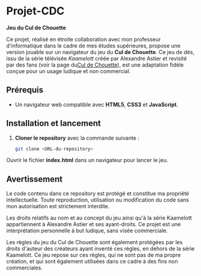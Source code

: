 # Projet-CDC
**Jeu du Cul de Chouette**

Ce projet, réalisé en étroite collaboration avec mon professeur d'informatique dans le cadre de mes études supérieures, propose une version jouable sur un navigateur du jeu du **Cul de Chouette**. Ce jeu de dés, issu de la série télévisée *Kaamelott* créée par Alexandre Astier et revisité par des fans (voir la page du[Cul de Chouette](https://fr.wikibooks.org/wiki/Bo%C3%AEte_%C3%A0_jeux/Le_cul_de_chouette)), est une adaptation fidèle conçue pour un usage ludique et non commercial.

## Prérequis
- Un navigateur web compatible avec **HTML5**, **CSS3** et **JavaScript**.

## Installation et lancement
1. **Cloner le repository** avec la commande suivante :
   ```bash
   git clone <URL-du-repository>
Ouvrir le fichier **index.html** dans un navigateur pour lancer le jeu.

## Avertissement
Le code contenu dans ce repository est protégé et constitue ma propriété intellectuelle. Toute reproduction, utilisation ou modification du code sans mon autorisation est strictement interdite.

Les droits relatifs au nom et au concept du jeu ainsi qu'à la série Kaamelott appartiennent à Alexandre Astier et ses ayant-droits. Ce projet est une interprétation personnelle à but ludique, sans visée commerciale.

Les règles du jeu du Cul de Chouette sont également protégées par les droits d'auteur des créateurs ayant inventé ces règles, en dehors de la série Kaamelott. Ce jeu repose sur ces règles, qui ne sont pas de ma propre création, et qui sont également utilisées dans ce cadre à des fins non commerciales.
